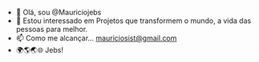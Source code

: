 - 👋 Olá, sou @Mauriciojebs
- 👀 Estou interessado em Projetos que transformem o mundo, a vida das pessoas para melhor.
- 📫 Como me alcançar... mauriciosist@gmail.com
- :earth_africa::earth_americas::earth_asia::globe_with_meridians: Jebs!
